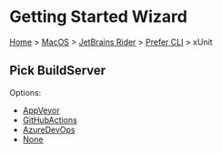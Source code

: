 # Getting Started Wizard

[Home](/docs/wiz/readme.md) > [MacOS](MacOS.md) > [JetBrains Rider](MacOS_Rider.md) > [Prefer CLI](MacOS_Rider_Cli.md) > xUnit

## Pick BuildServer

Options:
 * [AppVeyor](MacOS_Rider_Cli_xUnit_AppVeyor.md)
 * [GitHubActions](MacOS_Rider_Cli_xUnit_GitHubActions.md)
 * [AzureDevOps](MacOS_Rider_Cli_xUnit_AzureDevOps.md)
 * [None](MacOS_Rider_Cli_xUnit_None.md)
